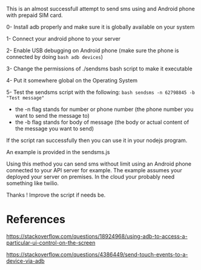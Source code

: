 This is an almost successfull attempt to send sms using and Android phone with prepaid SIM card.

0- Install adb properly and make sure it is globally available on your system

1- Connect your android phone to your server

2- Enable USB debugging on Android phone (make sure the phone is connected by doing 
`bash adb devices`)

3- Change the permissions of ./sendsms bash script to make it executable

4- Put it somewhere global on the Operating System

5- Test the sendsms script with the following: `bash sendsms -n 62798845 -b "Test message"`
 - the -n flag stands for number or phone number (the phone number you want to send the message to)
 - the -b flag stands for body of message (the body or actual content of the message you want to send)

If the script ran successfully then you can use it in your nodejs program.

An example is provided in the sendsms.js

Using this method you can send sms without limit using an Android phone connected to your API server for example. The example assumes your deployed your server on premises. In the cloud your probably need something like twilio. 

Thanks ! Improve the script if needs be.

# References

https://stackoverflow.com/questions/18924968/using-adb-to-access-a-particular-ui-control-on-the-screen

https://stackoverflow.com/questions/4386449/send-touch-events-to-a-device-via-adb


